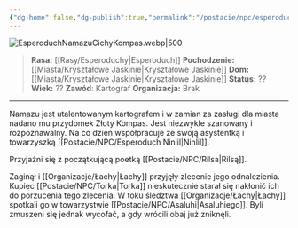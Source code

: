 ```yaml
---
{"dg-home":false,"dg-publish":true,"permalink":"/postacie/npc/esperoduch-namazu-cichy-kompas/","dgPassFrontmatter":true}
---
```


![EsperoduchNamazuCichyKompas.webp|500](/img/user/Vault/Grafiki/NPC/EsperoduchNamazuCichyKompas.webp)

> **Rasa:** [[Rasy/Esperoduchy\|Esperoduch]]
> **Pochodzenie:** [[Miasta/Kryształowe Jaskinie\|Kryształowe Jaskinie]]
> **Dom:** [[Miasta/Kryształowe Jaskinie\|Kryształowe Jaskinie]]
> **Status:** ??
> **Wiek:** ??
> **Zawód**: Kartograf
> **Organizacja:** Brak

---

Namazu jest utalentowanym kartografem i w zamian za zasługi dla miasta nadano mu przydomek Złoty Kompas. Jest niezwykle szanowany i rozpoznawalny. Na co dzień współpracuje ze swoją asystentką i towarzyszką [[Postacie/NPC/Esperoduch Ninlil\|Ninlil]].

Przyjaźni się z początkującą poetką [[Postacie/NPC/Rilsa\|Rilsą]].

Zaginął i [[Organizacje/Łachy\|Łachy]] przyjęły zlecenie jego odnalezienia. Kupiec [[Postacie/NPC/Torka\|Torka]] nieskutecznie starał się nakłonić ich do porzucenia tego zlecenia. W toku śledztwa [[Organizacje/Łachy\|Łachy]] spotkali go w towarzystwie [[Postacie/NPC/Asaluhi\|Asaluhiego]]. Byli zmuszeni się jednak wycofać, a gdy wrócili obaj już zniknęli.
